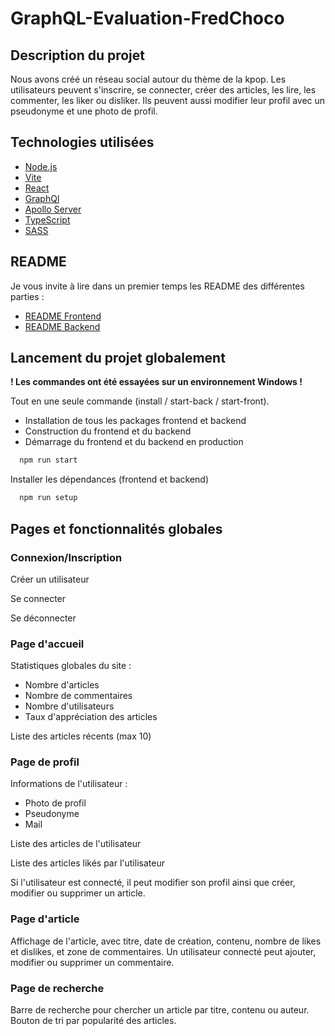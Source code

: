 # GraphQL-Evaluation-FredChoco

## Description du projet
Nous avons créé un réseau social autour du thème de la kpop.
Les utilisateurs peuvent s'inscrire, se connecter, créer des articles, les lire,
les commenter, les liker ou disliker. Ils peuvent aussi modifier leur profil avec un
pseudonyme et une photo de profil.

## Technologies utilisées
- [Node.js](https://nodejs.org/en)
- [Vite](https://vitejs.dev/)
- [React](https://fr.react.dev/)
- [GraphQl](https://graphql.org/)
- [Apollo Server](https://www.apollographql.com/docs/apollo-server/)
- [TypeScript](https://www.typescriptlang.org/)
- [SASS](https://sass-lang.com/)

## README
Je vous invite à lire dans un premier temps les README des différentes parties :
- [README Frontend](https://github.com/EFREI-M1-Dev/GraphQL-Evaluation-FredChoco/blob/main/frontend/README.md)
- [README Backend](https://github.com/EFREI-M1-Dev/GraphQL-Evaluation-FredChoco/blob/main/backend/README.md)

## Lancement du projet globalement
**! Les commandes ont été essayées sur un environnement Windows !**

Tout en une seule commande (install / start-back / start-front).
- Installation de tous les packages frontend et backend
- Construction du frontend et du backend
- Démarrage du frontend et du backend en production

```bash
  npm run start
```

Installer les dépendances (frontend et backend)

```bash
  npm run setup
```


## Pages et fonctionnalités globales
### Connexion/Inscription
Créer un utilisateur

Se connecter

Se déconnecter


### Page d'accueil
Statistiques globales du site :
- Nombre d'articles
- Nombre de commentaires
- Nombre d'utilisateurs
- Taux d'appréciation des articles

Liste des articles récents (max 10)

### Page de profil
Informations de l'utilisateur :
- Photo de profil
- Pseudonyme
- Mail

Liste des articles de l'utilisateur

Liste des articles likés par l'utilisateur

Si l'utilisateur est connecté, il peut modifier son profil ainsi que créer, modifier ou supprimer un article.

### Page d'article
Affichage de l'article, avec titre, date de création, contenu, nombre de likes et dislikes, et zone de commentaires.
Un utilisateur connecté peut ajouter, modifier ou supprimer un commentaire.

### Page de recherche
Barre de recherche pour chercher un article par titre, contenu ou auteur.
Bouton de tri par popularité des articles.
